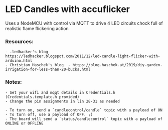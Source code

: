 # LED Candles with accuflicker
Uses a NodeMCU with control via MQTT to drive 4 LED circuits chock full of realistic flame flickering action
  
### Resources:
    - .ledhacker's blog         - https://ledhacker.blogspot.com/2011/12/led-candle-light-flicker-with-arduino.html
    - Christian Haschek's blog  - https://blog.haschek.at/2019/diy-garden-irrigation-for-less-than-20-bucks.html
 
### Notes:
    - Set your wifi and mqqt details in Credentials.h (Credentials.template.h provided)
    - Change the pin assignments in lin 28-31 as needed

    - To turn on, send a `candlecontrol/candle` topic with a payload of ON
    - To turn off, use a payload of OFF. ;)
    - The board will send a `status/candlecontrol` topic with a payload of ONLINE or OFFLINE

